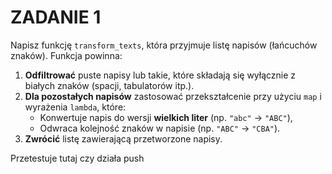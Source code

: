 # ZADANIE 1

Napisz funkcję `transform_texts`, która przyjmuje listę napisów (łańcuchów znaków). Funkcja powinna:

1. **Odfiltrować** puste napisy lub takie, które składają się wyłącznie z białych znaków (spacji, tabulatorów itp.).
2. **Dla pozostałych napisów** zastosować przekształcenie przy użyciu `map` i wyrażenia `lambda`, które:
   - Konwertuje napis do wersji **wielkich liter** (np. `"abc"` → `"ABC"`),
   - Odwraca kolejność znaków w napisie (np. `"ABC"` → `"CBA"`).
3. **Zwrócić** listę zawierającą przetworzone napisy.

Przetestuje tutaj czy działa push